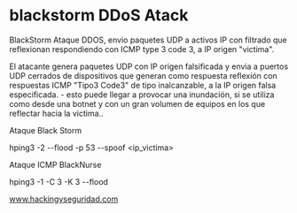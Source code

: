 # blackstorm DDoS Atack

BlackStorm Ataque DDOS, envio paquetes UDP a activos IP con filtrado que reflexionan respondiendo con ICMP type 3 code 3, a IP origen "victima".

El atacante genera paquetes UDP con IP origen falsificada y envia a puertos UDP cerrados de dispositivos que generan como respuesta reflexión con respuestas ICMP "Tipo3 Code3" de tipo inalcanzable, a la IP origen falsa especificada. - esto puede llegar a provocar una inundación, si se utiliza como desde una botnet  y con un gran volumen de equipos en los que reflectar hacia la víctima..



Ataque Black Storm

hping3 -2 --flood <ip> -p 53 --spoof  <ip_victima>
 
Ataque ICMP BlackNurse 

hping3 -1 -C 3 -K 3 --flood <ip>


www.hackingyseguridad.com



